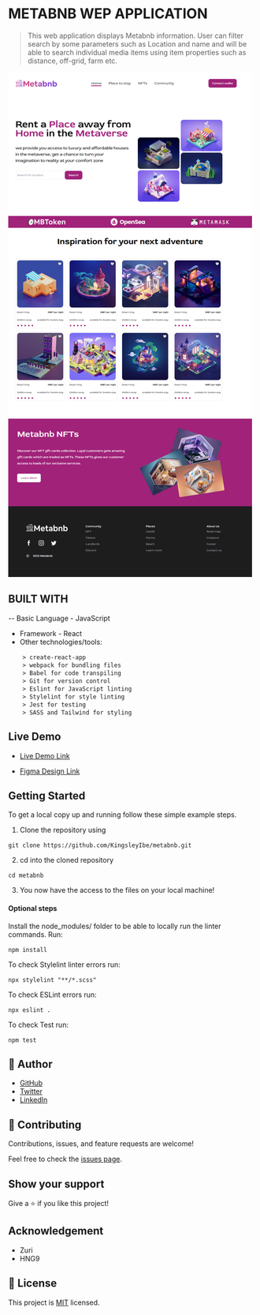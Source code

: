 # METABNB WEP APPLICATION

>This web application displays Metabnb information. User can filter search by some parameters such as Location and name and will be able to search individual media items using item properties such as distance, off-grid, farm etc.

![Screenshot](./src/assets/images/screenshot.png)

## BUILT WITH

-- Basic Language - JavaScript 
- Framework - React
- Other technologies/tools: 

``` create-react-app
    > create-react-app
    > webpack for bundling files
    > Babel for code transpiling
    > Git for version control
    > Eslint for JavaScript linting
    > Stylelint for style linting
    > Jest for testing
    > SASS and Tailwind for styling
 ```

## Live Demo

- [Live Demo Link](https://metabnb-ten.vercel.app/)

- [Figma Design Link](https://www.figma.com/file/OQ0TTzCJ7I3kzXUQDb8k45/Metabnb-for-frontend-(Copy)?node-id=1%3A250&t=7gODkvQvWr3oZmoF-0)

## Getting Started

To get a local copy up and running follow these simple example steps.

1. Clone the repository using

```
git clone https://github.com/KingsleyIbe/metabnb.git
```

2. cd into the cloned repository

```
cd metabnb
```

3. You now have the access to the files on your local machine!

#### Optional steps

Install the node_modules/ folder to be able to locally run the linter commands. Run:

```
npm install
```


To check Stylelint linter errors run:

```
npx stylelint "**/*.scss"
```

To check ESLint errors run:

```
npx eslint .
```

To check Test run:

```
npm test
```

## 👤 **Author**

- [GitHub](https://github.com/kingsleyibe)
- [Twitter](https://twitter.com/ibekingsley2)
- [LinkedIn](https://www.linkedin.com/in/kingsley-ibe-5669a5134/)

## 🤝 Contributing

Contributions, issues, and feature requests are welcome!

Feel free to check the [issues page](https://github.com/KingsleyIbe/metabnb/issues).

## Show your support

Give a ⭐️ if you like this project!

## Acknowledgement
- Zuri
- HNG9

## 📝 License

This project is [MIT](./MIT.md) licensed.

